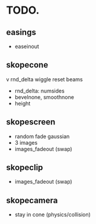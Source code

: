 # TODO.

## easings 
- easeinout

## skopecone
v rnd_delta wiggle reset beams
- rnd_delta: numsides
- bevelnone, smoothnone
- height

## skopescreen
- random fade gaussian
- 3 images
- images_fadeout (swap)

## skopeclip
- images_fadeout (swap)

## skopecamera
- stay in cone (physics/collision)


